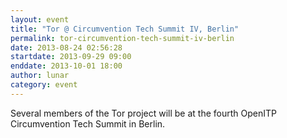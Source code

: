 ```yaml
---
layout: event
title: "Tor @ Circumvention Tech Summit IV, Berlin"
permalink: tor-circumvention-tech-summit-iv-berlin
date: 2013-08-24 02:56:28
startdate: 2013-09-29 09:00
enddate: 2013-10-01 18:00
author: lunar
category: event
---
```


Several members of the Tor project will be at the fourth OpenITP Circumvention Tech Summit in Berlin.
